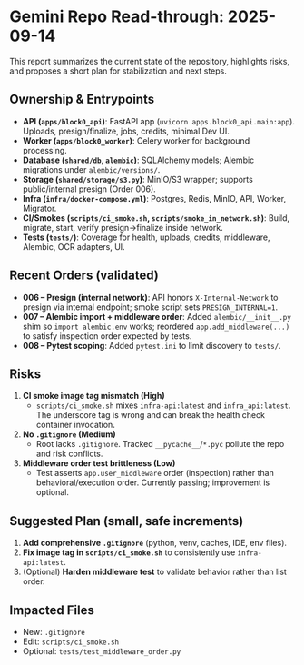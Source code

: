 # Gemini Repo Read-through: 2025-09-14

This report summarizes the current state of the repository, highlights risks, and proposes a short plan for stabilization and next steps.

## Ownership & Entrypoints
- **API (`apps/block0_api`)**: FastAPI app (`uvicorn apps.block0_api.main:app`). Uploads, presign/finalize, jobs, credits, minimal Dev UI.
- **Worker (`apps/block0_worker`)**: Celery worker for background processing.
- **Database (`shared/db`, `alembic`)**: SQLAlchemy models; Alembic migrations under `alembic/versions/`.
- **Storage (`shared/storage/s3.py`)**: MinIO/S3 wrapper; supports public/internal presign (Order 006).
- **Infra (`infra/docker-compose.yml`)**: Postgres, Redis, MinIO, API, Worker, Migrator.
- **CI/Smokes (`scripts/ci_smoke.sh`, `scripts/smoke_in_network.sh`)**: Build, migrate, start, verify presign→finalize inside network.
- **Tests (`tests/`)**: Coverage for health, uploads, credits, middleware, Alembic, OCR adapters, UI.

## Recent Orders (validated)
- **006 – Presign (internal network)**: API honors `X-Internal-Network` to presign via internal endpoint; smoke script sets `PRESIGN_INTERNAL=1`.
- **007 – Alembic import + middleware order**: Added `alembic/__init__.py` shim so `import alembic.env` works; reordered `app.add_middleware(...)` to satisfy inspection order expected by tests.
- **008 – Pytest scoping**: Added `pytest.ini` to limit discovery to `tests/`.

## Risks
1. **CI smoke image tag mismatch (High)**
   - `scripts/ci_smoke.sh` mixes `infra-api:latest` and `infra_api:latest`. The underscore tag is wrong and can break the health check container invocation.
2. **No `.gitignore` (Medium)**
   - Root lacks `.gitignore`. Tracked `__pycache__`/`*.pyc` pollute the repo and risk conflicts.
3. **Middleware order test brittleness (Low)**
   - Test asserts `app.user_middleware` order (inspection) rather than behavioral/execution order. Currently passing; improvement is optional.

## Suggested Plan (small, safe increments)
1. **Add comprehensive `.gitignore`** (python, venv, caches, IDE, env files).
2. **Fix image tag in `scripts/ci_smoke.sh`** to consistently use `infra-api:latest`.
3. (Optional) **Harden middleware test** to validate behavior rather than list order.

## Impacted Files
- New: `.gitignore`
- Edit: `scripts/ci_smoke.sh`
- Optional: `tests/test_middleware_order.py`

